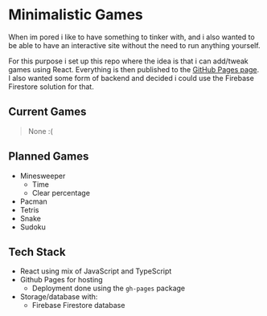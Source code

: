 # Minimalistic Games

When im pored i like to have something to tinker with, and i also wanted to be able to have an interactive site without the need to run anything yourself.

For this purpose i set up this repo where the idea is that i can add/tweak games using React. Everything is then published to the [GitHub Pages page](https://sutne.github.io/games). I also wanted some form of backend and decided i could use the Firebase Firestore solution for that.

## Current Games

> None :(

## Planned Games

- Minesweeper
  - Time
  - Clear percentage
- Pacman
- Tetris
- Snake
- Sudoku

## Tech Stack

- React using mix of JavaScript and TypeScript
- Github Pages for hosting 
  - Deployment done using the `gh-pages` package
- Storage/database with:
  - Firebase Firestore database
